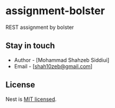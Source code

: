 # assignment-bolster
REST assignment by bolster

## Stay in touch

- Author - [Mohammad Shahzeb Siddiui]
- Email - [shah10zeb@gmail.com]


## License

Nest is [MIT licensed](LICENSE).
